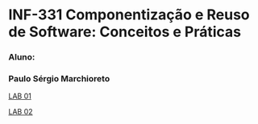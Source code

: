 # INF-331 Componentização e Reuso de Software: Conceitos e Práticas

### Aluno:
### **Paulo Sérgio Marchioreto**

[LAB 01](lab01)

[LAB 02](lab02)